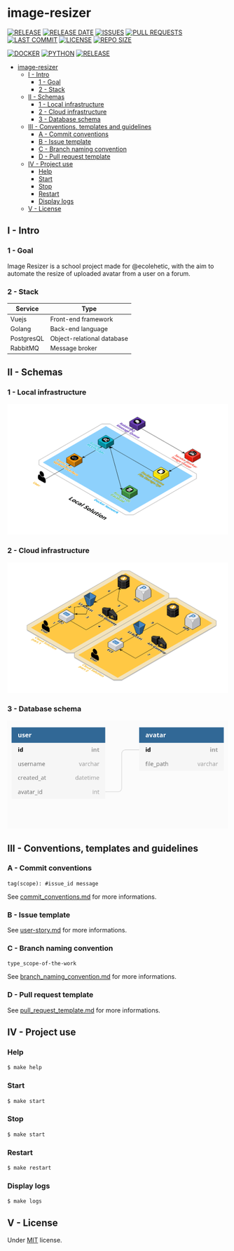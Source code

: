 # image-resizer

[![RELEASE](https://img.shields.io/github/v/release/blyndusk/image-resizer)](https://github.com/blyndusk/image-resizer/releases)
[![RELEASE DATE](https://img.shields.io/github/release-date/blyndusk/image-resizer)](https://github.com/blyndusk/image-resizer/commits/main)
[![ISSUES](https://img.shields.io/github/issues/blyndusk/image-resizer)](https://github.com/blyndusk/image-resizer/issues)
[![PULL REQUESTS](https://img.shields.io/github/issues-pr/blyndusk/image-resizer)](https://github.com/blyndusk/image-resizer/pulls)
[![LAST COMMIT](https://img.shields.io/github/last-commit/blyndusk/image-resizer)](https://github.com/blyndusk/image-resizer/commits/main)
[![LICENSE](https://img.shields.io/github/license/blyndusk/image-resizer)](https://github.com/blyndusk/image-resizer/blob/main/LICENSE)
[![REPO SIZE](https://img.shields.io/github/repo-size/blyndusk/image-resizer)](https://github.com/blyndusk/image-resizer)

[![DOCKER](https://github.com/blyndusk/image-resizer/actions/workflows/docker.yml/badge.svg)](https://github.com/blyndusk/image-resizer/actions/workflows/docker.yml)
[![PYTHON](https://github.com/blyndusk/image-resizer/actions/workflows/python.yml/badge.svg)](https://github.com/blyndusk/image-resizer/actions/workflows/python.yml)
[![RELEASE](https://github.com/blyndusk/image-resizer/actions/workflows/release.yml/badge.svg)](https://github.com/blyndusk/image-resizer/actions/workflows/release.yml)

- [image-resizer](#image-resizer)
  - [I - Intro](#i---intro)
    - [1 - Goal](#1---goal)
    - [2 - Stack](#2---stack)
  - [II - Schemas](#ii---schemas)
    - [1 - Local infrastructure](#1---local-infrastructure)
    - [2 - Cloud infrastructure](#2---cloud-infrastructure)
    - [3 - Database schema](#3---database-schema)
  - [III - Conventions, templates and guidelines](#iii---conventions-templates-and-guidelines)
    - [A - Commit conventions](#a---commit-conventions)
    - [B - Issue template](#b---issue-template)
    - [C - Branch naming convention](#c---branch-naming-convention)
    - [D - Pull request template](#d---pull-request-template)
  - [IV - Project use](#iv---project-use)
    - [Help](#help)
    - [Start](#start)
    - [Stop](#stop)
    - [Restart](#restart)
    - [Display logs](#display-logs)
  - [V - License](#v---license)

## I - Intro

### 1 - Goal

Image Resizer is a school project made for @ecolehetic, with the aim to automate the resize of uploaded avatar from a user on a forum.

### 2 - Stack

| Service    | Type                       |
| ---------- | -------------------------- |
| Vuejs      | Front-end framework        |
| Golang     | Back-end language          |
| PostgresQL | Object-relational database |
| RabbitMQ   | Message broker             |

## II - Schemas

### 1 - Local infrastructure

![local-infrastructure](./docs/infrastructure-local-solution.png)

### 2 - Cloud infrastructure

![cloud-infrastructure](./docs/infrastructure-cloud-solution.png)


### 3 - Database schema

![database-schema](./docs/database-schema.png)

## III - Conventions, templates and guidelines

### A - Commit conventions

```
tag(scope): #issue_id message
```

See [commit_conventions.md](.github/commit_conventions.md) for more informations.

### B - Issue template

See [user-story.md](.github/ISSUE_TEMPLATE/user-story.md) for more informations.

### C - Branch naming convention

```
type_scope-of-the-work
```

See [branch_naming_convention.md](.github/branch_naming_convention.md) for more informations.

### D - Pull request template

See [pull_request_template.md](.github/pull_request_template.md) for more informations.


## IV - Project use

### Help

```bash
$ make help
```

### Start

```bash
$ make start
```

### Stop

```bash
$ make start
```

### Restart

```bash
$ make restart
```

### Display logs

```bash
$ make logs
```

## V - License

Under [MIT](./LICENSE) license.

